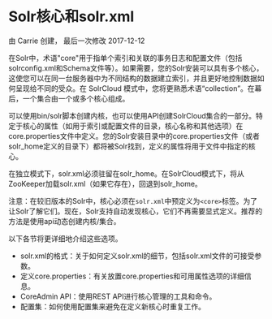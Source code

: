 # Solr核心和solr.xml

 由 Carrie 创建， 最后一次修改 2017-12-12     

在Solr中，术语"core"用于指单个索引和关联的事务日志和配置文件（包括solrconfig.xml和Schema文件等）。如果需要，您的Solr安装可以具有多个核心，这使您可以在同一台服务器中为不同结构的数据建立索引，并且更好地控制数据如何呈现给不同的受众。在  SolrCloud 模式中，您将更熟悉术语“collection”。在幕后，一个集合由一个或多个核心组成。

可以使用bin/solr脚本创建内核，也可以使用API创建SolrCloud集合的一部分。特定于核心的属性（如用于索引或配置文件的目录，核心名称和其他选项）在core.properties文件中定义。您的Solr安装目录中的core.properties文件（或者solr_home定义的目录下）都将被Solr找到，定义的属性将用于文件中指定的核心。

在独立模式下，solr.xml必须驻留在solr_home。在SolrCloud模式下，将从ZooKeeper加载solr.xml（如果它存在），回退到solr_home。

注意：在较旧版本的Solr中，核心必须在`solr.xml`中预定义为`<core>`标签。为了让Solr了解它们。现在，Solr支持自动发现核心，它们不再需要显式定义。推荐的方法是使用api动态创建内核/集合。

以下各节将更详细地介绍这些选项。

- solr.xml的格式：关于如何定义solr.xml的细节，包括solr.xml文件的可接受参数。
- 定义core.properties：有关放置core.properties和可用属性选项的详细信息。
- CoreAdmin API：使用REST API进行核心管理的工具和命令。
- 配置集：如何使用配置集来避免在定义新核心时重复工作。